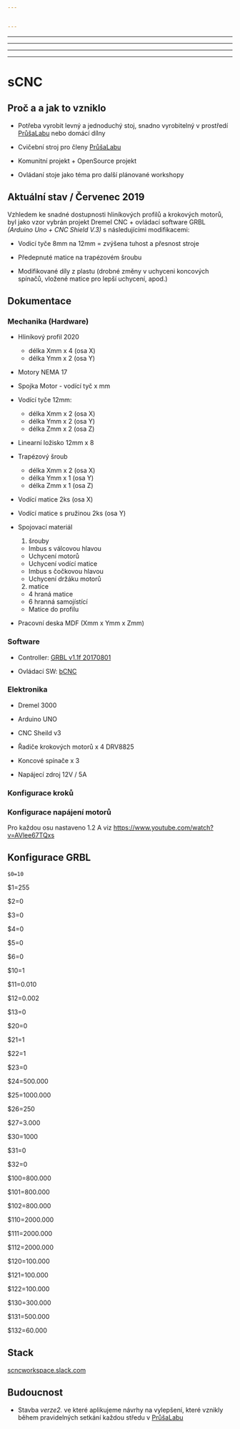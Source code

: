 ```yaml
---


---
```


<hr>
<hr>
<hr>
<hr>
<h1 id="scnc">sCNC</h1>
<h2 id="proč-a-a-jak-to-vzniklo">Proč a a jak to vzniklo</h2>
<ul>
<li>
<p>Potřeba vyrobit levný a jednoduchý stoj, snadno vyrobitelný v prostředí <a href="https://prusalab.cz/">PrůšaLabu</a> nebo domácí dílny</p>
</li>
<li>
<p>Cvičební stroj pro členy  <a href="https://prusalab.cz/">PrůšaLabu</a></p>
</li>
<li>
<p>Komunitní projekt + OpenSource projekt</p>
</li>
<li>
<p>Ovládaní stoje jako téma pro další plánované workshopy</p>
</li>
</ul>
<h2 id="aktuální-stav--červenec-2019">Aktuální stav / Červenec 2019</h2>
<p>Vzhledem ke snadné dostupnosti hliníkových profilů a krokových motorů, byl jako vzor vybrán projekt Dremel CNC + ovládací software GRBL <em>(Arduino Uno + CNC Shield V.3)</em> s následujícími modifikacemi:</p>
<ul>
<li>
<p>Vodicí tyče 8mm na 12mm = zvýšena tuhost a přesnost stroje</p>
</li>
<li>
<p>Předepnuté matice na trapézovém šroubu</p>
</li>
<li>
<p>Modifikované díly z plastu (drobné změny v uchyceni koncových spínačů, vložené matice pro lepší uchycení, apod.)</p>
</li>
</ul>
<h2 id="dokumentace">Dokumentace</h2>
<h3 id="mechanika-hardware">Mechanika (Hardware)</h3>
<ul>
<li>
<p>Hliníkový profil 2020</p>
<ul>
<li>délka Xmm x 4 (osa X)</li>
<li>délka Ymm x 2 (osa Y)</li>
</ul>
</li>
<li>
<p>Motory NEMA 17</p>
</li>
<li>
<p>Spojka Motor - vodící tyč x mm</p>
</li>
<li>
<p>Vodící tyče 12mm:</p>
<ul>
<li>délka Xmm x 2 (osa X)</li>
<li>délka Ymm x 2 (osa Y)</li>
<li>délka Zmm x 2 (osa Z)</li>
</ul>
</li>
<li>
<p>Linearní ložisko 12mm x 8</p>
</li>
<li>
<p>Trapézový šroub</p>
<ul>
<li>délka Xmm x 2 (osa X)</li>
<li>délka Ymm x 1 (osa Y)</li>
<li>délka Zmm x 1 (osa Z)</li>
</ul>
</li>
<li>
<p>Vodící matice 2ks (osa X)</p>
</li>
<li>
<p>Vodící matice s pružinou 2ks (osa Y)</p>
</li>
<li>
<p>Spojovací materiál</p>
<ol>
<li>šrouby</li>
</ol>
<ul>
<li>Imbus s válcovou hlavou</li>
<li>Uchycení motorů</li>
<li>Uchycení vodící matice</li>
<li>Imbus s čočkovou hlavou</li>
<li>Uchycení držáku motorů</li>
</ul>
<ol start="2">
<li>matice</li>
</ol>
<ul>
<li>4 hraná matice</li>
<li>6 hranná samojístící</li>
<li>Matice do profilu</li>
</ul>
</li>
<li>
<p>Pracovní deska MDF (Xmm x Ymm x Zmm)</p>
</li>
</ul>
<h3 id="software">Software</h3>
<ul>
<li>
<p>Controller: <a href="https://github.com/gnea/grbl/releases">GRBL v1.1f 20170801</a></p>
</li>
<li>
<p>Ovládací SW:  <a href="https://github.com/vlachoudis/bCNC/wiki">bCNC</a></p>
</li>
</ul>
<h3 id="elektronika">Elektronika</h3>
<ul>
<li>
<p>Dremel 3000</p>
</li>
<li>
<p>Arduino UNO</p>
</li>
<li>
<p>CNC Sheild v3</p>
</li>
<li>
<p>Řadiče krokových motorů x 4 DRV8825</p>
</li>
<li>
<p>Koncové spínače x 3</p>
</li>
<li>
<p>Napájecí zdroj 12V / 5A</p>
</li>
</ul>
<h3 id="konfigurace-kroků">Konfigurace kroků</h3>
<h3 id="konfigurace-napájení-motorů">Konfigurace napájení motorů</h3>
<p>Pro každou osu nastaveno 1.2 A viz <a href="https://www.youtube.com/watch?v=AVlee67TQxs">https://www.youtube.com/watch?v=AVlee67TQxs</a></p>
<h2 id="konfigurace-grbl">Konfigurace GRBL</h2>
<pre><code>$0=10
</code></pre><p>$1=255</p>
<p>$2=0</p>
<p>$3=0</p>
<p>$4=0</p>
<p>$5=0</p>
<p>$6=0</p>
<p>$10=1</p>
<p>$11=0.010</p>
<p>$12=0.002</p>
<p>$13=0</p>
<p>$20=0</p>
<p>$21=1</p>
<p>$22=1</p>
<p>$23=0</p>
<p>$24=500.000</p>
<p>$25=1000.000</p>
<p>$26=250</p>
<p>$27=3.000</p>
<p>$30=1000</p>
<p>$31=0</p>
<p>$32=0</p>
<p>$100=800.000</p>
<p>$101=800.000</p>
<p>$102=800.000</p>
<p>$110=2000.000</p>
<p>$111=2000.000</p>
<p>$112=2000.000</p>
<p>$120=100.000</p>
<p>$121=100.000</p>
<p>$122=100.000</p>
<p>$130=300.000</p>
<p>$131=500.000</p>
<p>$132=60.000<br>
</p>
<h2 id="stack">Stack</h2>
<p><a href="https://scncworkspace.slack.com">scncworkspace.slack.com</a></p>
<h2 id="budoucnost">Budoucnost</h2>
<ul>
<li>Stavba <em>verze2.</em> ve které aplikujeme návrhy na vylepšení, které vznikly během pravidelných setkání každou středu v <a href="https://prusalab.cz/">PrůšaLabu</a></li>
</ul>

<!--stackedit_data:
eyJoaXN0b3J5IjpbNTc1NzYyMTksLTIxMjU4Mzg4NDFdfQ==
-->